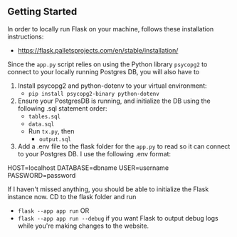 ## Getting Started

In order to locally run Flask on your machine, follows these installation instructions:

* https://flask.palletsprojects.com/en/stable/installation/

Since the `app.py` script relies on using the Python library `psycopg2` to connect to your locally running Postgres DB, you will also have to

1. Install psycopg2 and python-dotenv to your virtual environment:
    * `pip install psycopg2-binary python-dotenv`
2. Ensure your PostgresDB is running, and initialize the DB using the following .sql statement order:
    * `tables.sql`
    * `data.sql`
    * Run `tx.py`, then
        * `output.sql`
3. Add a .env file to the flask folder for the `app.py` to read so it can connect to your Postgres DB. I use the following .env format:

HOST=localhost
DATABASE=dbname
USER=username
PASSWORD=password

If I haven't missed anything, you should be able to initialize the Flask instance now. CD to the flask folder and run
 
* `flask --app app run` OR
* `flask --app app run --debug` if you want Flask to output debug logs while you're making changes to the website. 
